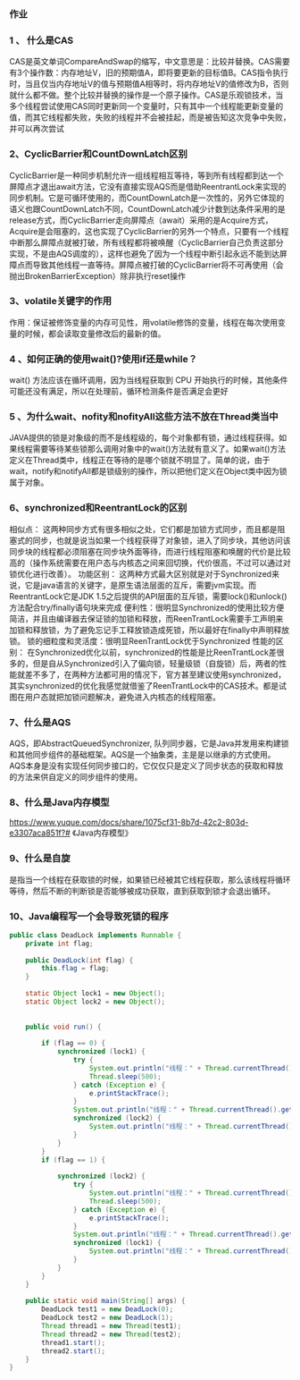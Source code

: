 ###  作业

### 1 、 什么是CAS

  CAS是英文单词CompareAndSwap的缩写，中文意思是：比较并替换。CAS需要有3个操作数：内存地址V，旧的预期值A，即将要更新的目标值B。CAS指令执行时，当且仅当内存地址V的值与预期值A相等时，将内存地址V的值修改为B，否则就什么都不做。整个比较并替换的操作是一个原子操作。CAS是乐观锁技术，当多个线程尝试使用CAS同时更新同一个变量时，只有其中一个线程能更新变量的值，而其它线程都失败，失败的线程并不会被挂起，而是被告知这次竞争中失败，并可以再次尝试
###  2、CyclicBarrier和CountDownLatch区别

​              CyclicBarrier是一种同步机制允许一组线程相互等待，等到所有线程都到达一个屏障点才退出await方法，它没有直接实现AQS而是借助ReentrantLock来实现的同步机制。它是可循环使用的，而CountDownLatch是一次性的，另外它体现的语义也跟CountDownLatch不同，CountDownLatch减少计数到达条件采用的是release方式，而CyclicBarrier走向屏障点（await）采用的是Acquire方式，Acquire是会阻塞的，这也实现了CyclicBarrier的另外一个特点，只要有一个线程中断那么屏障点就被打破，所有线程都将被唤醒（CyclicBarrier自己负责这部分实现，不是由AQS调度的），这样也避免了因为一个线程中断引起永远不能到达屏障点而导致其他线程一直等待。屏障点被打破的CyclicBarrier将不可再使用（会抛出BrokenBarrierException）除非执行reset操作

###  3、volatile关键字的作用

作用：保证被修饰变量的内存可见性，用volatile修饰的变量，线程在每次使用变量的时候，都会读取变量修改后的最新的值。

 ### 4 、如何正确的使用wait()?使用if还是while？

 wait() 方法应该在循环调用，因为当线程获取到 CPU 开始执行的时候，其他条件可能还没有满足，所以在处理前，循环检测条件是否满足会更好

### 5  、为什么wait、nofity和nofityAll这些方法不放在Thread类当中

JAVA提供的锁是对象级的而不是线程级的，每个对象都有锁，通过线程获得。如果线程需要等待某些锁那么调用对象中的wait()方法就有意义了。如果wait()方法定义在Thread类中，线程正在等待的是哪个锁就不明显了。简单的说，由于wait，notify和notifyAll都是锁级别的操作，所以把他们定义在Object类中因为锁属于对象。

###  6、synchronized和ReentrantLock的区别

相似点： 这两种同步方式有很多相似之处，它们都是加锁方式同步，而且都是阻塞式的同步，也就是说当如果一个线程获得了对象锁，进入了同步块，其他访问该同步块的线程都必须阻塞在同步块外面等待，而进行线程阻塞和唤醒的代价是比较高的（操作系统需要在用户态与内核态之间来回切换，代价很高，不过可以通过对锁优化进行改善）。 功能区别： 这两种方式最大区别就是对于Synchronized来说，它是java语言的关键字，是原生语法层面的互斥，需要jvm实现。而ReentrantLock它是JDK 1.5之后提供的API层面的互斥锁，需要lock()和unlock()方法配合try/finally语句块来完成 便利性：很明显Synchronized的使用比较方便简洁，并且由编译器去保证锁的加锁和释放，而ReenTrantLock需要手工声明来加锁和释放锁，为了避免忘记手工释放锁造成死锁，所以最好在finally中声明释放锁。 锁的细粒度和灵活度：很明显ReenTrantLock优于Synchronized 性能的区别： 在Synchronized优化以前，synchronized的性能是比ReenTrantLock差很多的，但是自从Synchronized引入了偏向锁，轻量级锁（自旋锁）后，两者的性能就差不多了，在两种方法都可用的情况下，官方甚至建议使用synchronized，其实synchronized的优化我感觉就借鉴了ReenTrantLock中的CAS技术。都是试图在用户态就把加锁问题解决，避免进入内核态的线程阻塞。

###  7、什么是AQS

AQS，即AbstractQueuedSynchronizer, 队列同步器，它是Java并发用来构建锁和其他同步组件的基础框架。AQS是一个抽象类，主是是以继承的方式使用。AQS本身是没有实现任何同步接口的，它仅仅只是定义了同步状态的获取和释放的方法来供自定义的同步组件的使用。

###  8、什么是Java内存模型

https://www.yuque.com/docs/share/1075cf31-8b7d-42c2-803d-e3307aca851f?# 《Java内存模型》

###  9、什么是自旋

是指当一个线程在获取锁的时候，如果锁已经被其它线程获取，那么该线程将循环等待，然后不断的判断锁是否能够被成功获取，直到获取到锁才会退出循环。

###  10、Java编程写一个会导致死锁的程序

```java
public class DeadLock implements Runnable {
    private int flag;
 
    public DeadLock(int flag) {
        this.flag = flag;
    }
 
    static Object lock1 = new Object();
    static Object lock2 = new Object();
 
 
    public void run() {
 
        if (flag == 0) {
            synchronized (lock1) {
                try {
                    System.out.println("线程：" + Thread.currentThread().getName() + "已获得锁" + lock1);
                    Thread.sleep(500);
                } catch (Exception e) {
                    e.printStackTrace();
                }
                System.out.println("线程：" + Thread.currentThread().getName() + "等待获得锁" + lock2);
                synchronized (lock2) {
                    System.out.println("线程：" + Thread.currentThread().getName() + "已获得锁" + lock2);
                }
            }
        }
        if (flag == 1) {
 
            synchronized (lock2) {
                try {
                    System.out.println("线程：" + Thread.currentThread().getName() + "已获得锁" + lock2);
                    Thread.sleep(500);
                } catch (Exception e) {
                    e.printStackTrace();
                }
                System.out.println("线程：" + Thread.currentThread().getName() + "等待获得锁" + lock1);
                synchronized (lock1) {
                    System.out.println("线程：" + Thread.currentThread().getName() + "已获得锁" + lock1);
                }
            }
        }
    }
 
    public static void main(String[] args) {
        DeadLock test1 = new DeadLock(0);
        DeadLock test2 = new DeadLock(1);
        Thread thread1 = new Thread(test1);
        Thread thread2 = new Thread(test2);
        thread1.start();
        thread2.start();
    }
}
```

